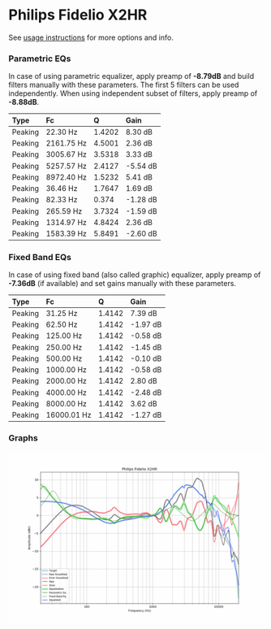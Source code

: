 # Philips Fidelio X2HR
See [usage instructions](https://github.com/jaakkopasanen/AutoEq#usage) for more options and info.

### Parametric EQs
In case of using parametric equalizer, apply preamp of **-8.79dB** and build filters manually
with these parameters. The first 5 filters can be used independently.
When using independent subset of filters, apply preamp of **-8.88dB**.

| Type    | Fc         |      Q | Gain     |
|:--------|:-----------|:-------|:---------|
| Peaking | 22.30 Hz   | 1.4202 | 8.30 dB  |
| Peaking | 2161.75 Hz | 4.5001 | 2.36 dB  |
| Peaking | 3005.67 Hz | 3.5318 | 3.33 dB  |
| Peaking | 5257.57 Hz | 2.4127 | -5.54 dB |
| Peaking | 8972.40 Hz | 1.5232 | 5.41 dB  |
| Peaking | 36.46 Hz   | 1.7647 | 1.69 dB  |
| Peaking | 82.33 Hz   | 0.374  | -1.28 dB |
| Peaking | 265.59 Hz  | 3.7324 | -1.59 dB |
| Peaking | 1314.97 Hz | 4.8424 | 2.36 dB  |
| Peaking | 1583.39 Hz | 5.8491 | -2.60 dB |

### Fixed Band EQs
In case of using fixed band (also called graphic) equalizer, apply preamp of **-7.36dB**
(if available) and set gains manually with these parameters.

| Type    | Fc          |      Q | Gain     |
|:--------|:------------|:-------|:---------|
| Peaking | 31.25 Hz    | 1.4142 | 7.39 dB  |
| Peaking | 62.50 Hz    | 1.4142 | -1.97 dB |
| Peaking | 125.00 Hz   | 1.4142 | -0.58 dB |
| Peaking | 250.00 Hz   | 1.4142 | -1.45 dB |
| Peaking | 500.00 Hz   | 1.4142 | -0.10 dB |
| Peaking | 1000.00 Hz  | 1.4142 | -0.58 dB |
| Peaking | 2000.00 Hz  | 1.4142 | 2.80 dB  |
| Peaking | 4000.00 Hz  | 1.4142 | -2.48 dB |
| Peaking | 8000.00 Hz  | 1.4142 | 3.62 dB  |
| Peaking | 16000.01 Hz | 1.4142 | -1.27 dB |

### Graphs
![](./Philips%20Fidelio%20X2HR.png)